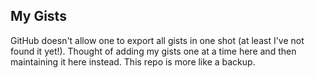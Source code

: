 ## My Gists

GitHub doesn't allow one to export all gists in one shot (at least I've not found it yet!). Thought of adding my gists one at a time here and then maintaining it here instead. This repo is more like a backup.
